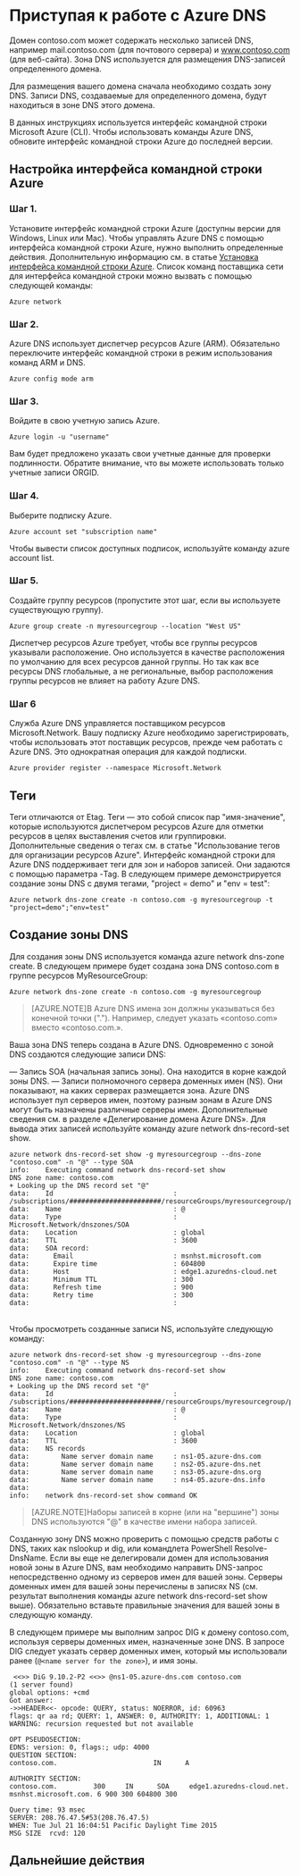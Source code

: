 <properties
   pageTitle="Приступая к работе с Azure DNS | Microsoft Azure"
   description="Узнайте, как создавать зоны DNS для Azure DNS. В этом пошаговом руководстве мы рассмотрим, как создать зону DNS для размещения домена DNS, используя PowerShell и интерфейс командной строки."
   services="dns"
   documentationCenter="na"
   authors="joaoma"
   manager="adinah"
   editor=""/>

<tags
   ms.service="dns"
   ms.devlang="na"
   ms.topic="hero-article"
   ms.tgt_pltfrm="na"
   ms.workload="infrastructure-services"
   ms.date="07/28/2015"
   ms.author="joaoma"/>

# Приступая к работе с Azure DNS

Домен contoso.com может содержать несколько записей DNS, например mail.contoso.com (для почтового сервера) и www.contoso.com (для веб-сайта). Зона DNS используется для размещения DNS-записей определенного домена.

Для размещения вашего домена сначала необходимо создать зону DNS. Записи DNS, создаваемые для определенного домена, будут находиться в зоне DNS этого домена.

В данных инструкциях используется интерфейс командной строки Microsoft Azure (CLI). Чтобы использовать команды Azure DNS, обновите интерфейс командной строки Azure до последней версии.

## Настройка интерфейса командной строки Azure

### Шаг 1.

Установите интерфейс командной строки Azure (доступны версии для Windows, Linux или Mac). Чтобы управлять Azure DNS с помощью интерфейса командной строки Azure, нужно выполнить определенные действия. Дополнительную информацию см. в статье [Установка интерфейса командной строки Azure](xplat-cli-install.md). Список команд поставщика сети для интерфейса командной строки можно вызвать с помощью следующей команды:

	Azure network 

### Шаг 2.

Azure DNS использует диспетчер ресурсов Azure (ARM). Обязательно переключите интерфейс командной строки в режим использования команд ARM и DNS.

	Azure config mode arm

### Шаг 3.

Войдите в свою учетную запись Azure.

    Azure login -u "username"

Вам будет предложено указать свои учетные данные для проверки подлинности. Обратите внимание, что вы можете использовать только учетные записи ORGID.

### Шаг 4.
Выберите подписку Azure.

    Azure account set "subscription name"

Чтобы вывести список доступных подписок, используйте команду azure account list.

### Шаг 5.

Создайте группу ресурсов (пропустите этот шаг, если вы используете существующую группу).

    Azure group create -n myresourcegroup --location "West US"

Диспетчер ресурсов Azure требует, чтобы все группы ресурсов указывали расположение. Оно используется в качестве расположения по умолчанию для всех ресурсов данной группы. Но так как все ресурсы DNS глобальные, а не региональные, выбор расположения группы ресурсов не влияет на работу Azure DNS.

### Шаг 6

Служба Azure DNS управляется поставщиком ресурсов Microsoft.Network. Вашу подписку Azure необходимо зарегистрировать, чтобы использовать этот поставщик ресурсов, прежде чем работать с Azure DNS. Это однократная операция для каждой подписки.

	Azure provider register --namespace Microsoft.Network

## Теги

Теги отличаются от Etag. Теги — это собой список пар "имя-значение", которые используются диспетчером ресурсов Azure для отметки ресурсов в целях выставления счетов или группировки. Дополнительные сведения о тегах см. в статье "Использование тегов для организации ресурсов Azure". Интерфейс командной строки для Azure DNS поддерживает теги для зон и наборов записей. Они задаются с помощью параметра -Tag. В следующем примере демонстрируется создание зоны DNS с двумя тегами, "project = demo" и "env = test":

	Azure network dns-zone create -n contoso.com -g myresourcegroup -t "project=demo";"env=test"

## Создание зоны DNS

Для создания зоны DNS используется команда azure network dns-zone create. В следующем примере будет создана зона DNS contoso.com в группе ресурсов MyResourceGroup:

    Azure network dns-zone create -n contoso.com -g myresourcegroup


>[AZURE.NOTE]В Azure DNS имена зон должны указываться без конечной точки ("."). Например, следует указать «contoso.com» вместо «contoso.com.».


Ваша зона DNS теперь создана в Azure DNS. Одновременно с зоной DNS создаются следующие записи DNS:

— Запись SOA (начальная запись зоны). Она находится в корне каждой зоны DNS. — Записи полномочного сервера доменных имен (NS). Они показывают, на каких серверах размещается зона. Azure DNS использует пул серверов имен, поэтому разным зонам в Azure DNS могут быть назначены различные серверы имен. Дополнительные сведения см. в разделе «Делегирование домена Azure DNS». Для вывода этих записей используйте команду azure network dns-record-set show.
   
	azure network dns-record-set show -g myresourcegroup --dns-zone "contoso.com" -n "@" --type SOA
	info:    Executing command network dns-record-set show
	DNS zone name: contoso.com
	+ Looking up the DNS record set "@"
	data:    Id                              : /subscriptions/#######################/resourceGroups/myresourcegroup/providers/Microsoft.Network/dnszones/contoso.com/SOA/@
	data:    Name                            : @
	data:    Type                            : Microsoft.Network/dnszones/SOA
	data:    Location                        : global
	data:    TTL                             : 3600
	data:    SOA record:
	data:      Email                         : msnhst.microsoft.com
	data:      Expire time                   : 604800
	data:      Host                          : edge1.azuredns-cloud.net
	data:      Minimum TTL                   : 300
	data:      Refresh time                  : 900
	data:      Retry time                    : 300
	data:                                    :
<BR> Чтобы просмотреть созданные записи NS, используйте следующую команду:

	azure network dns-record-set show -g myresourcegroup --dns-zone "contoso.com" -n "@" --type NS
	info:    Executing command network dns-record-set show
	DNS zone name: contoso.com
	+ Looking up the DNS record set "@"
	data:    Id                              : /subscriptions/#######################/resourceGroups/myresourcegroup/providers/Microsoft.Network/dnszones/contoso.com/NS/@
	data:    Name                            : @
	data:    Type                            : Microsoft.Network/dnszones/NS
	data:    Location                        : global
	data:    TTL                             : 3600
	data:    NS records
	data:        Name server domain name     : ns1-05.azure-dns.com
	data:        Name server domain name     : ns2-05.azure-dns.net
	data:        Name server domain name     : ns3-05.azure-dns.org
	data:        Name server domain name     : ns4-05.azure-dns.info
	data:
	info:    network dns-record-set show command OK

>[AZURE.NOTE]Наборы записей в корне (или на "вершине") зоны DNS используются "@" в качестве имени набора записей.

Созданную зону DNS можно проверить с помощью средств работы с DNS, таких как nslookup и dig, или командлета PowerShell Resolve-DnsName. Если вы еще не делегировали домен для использования новой зоны в Azure DNS, вам необходимо направить DNS-запрос непосредственно одному из серверов имен для вашей зоны. Серверы доменных имен для вашей зоны перечислены в записях NS (см. результат выполнения команды azure network dns-record-set show выше). Обязательно вставьте правильные значения для вашей зоны в следующую команду.

В следующем примере мы выполним запрос DIG к домену contoso.com, используя серверы доменных имен, назначенные зоне DNS. В запросе DIG следует указать сервер доменных имен, который мы использовали ранее (`@<name server for the zone>`), и имя зоны.

	 <<>> DiG 9.10.2-P2 <<>> @ns1-05.azure-dns.com contoso.com
	(1 server found)
	global options: +cmd
 	Got answer:
	->>HEADER<<- opcode: QUERY, status: NOERROR, id: 60963
 	flags: qr aa rd; QUERY: 1, ANSWER: 0, AUTHORITY: 1, ADDITIONAL: 1
 	WARNING: recursion requested but not available

 	OPT PSEUDOSECTION:
 	EDNS: version: 0, flags:; udp: 4000
  	QUESTION SECTION:
	contoso.com.                        IN      A

 	AUTHORITY SECTION:
	contoso.com.         300     IN      SOA     edge1.azuredns-cloud.net. 
	msnhst.microsoft.com. 6 900 300 604800 300

	Query time: 93 msec
	SERVER: 208.76.47.5#53(208.76.47.5)
	WHEN: Tue Jul 21 16:04:51 Pacific Daylight Time 2015
	MSG SIZE  rcvd: 120
	
## Дальнейшие действия

<!---HONumber=July15_HO5-->